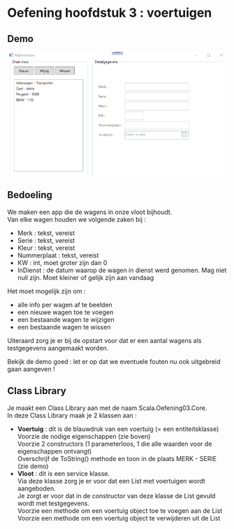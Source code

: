 # Oefening hoofdstuk 3 : voertuigen  

## Demo   

![demo](assets/demo.gif)    
  
## Bedoeling

We maken een app die de wagens in onze vloot bijhoudt.  
Van elke wagen houden we volgende zaken bij : 
  * Merk : tekst, vereist  
  * Serie : tekst, vereist  
  * Kleur : tekst, vereist 
  * Nummerplaat : tekst, vereist
  * KW : int, moet groter zijn dan 0
  * InDienst : de datum waarop de wagen in dienst werd genomen.  Mag niet null zijn.  Moet kleiner of gelijk zijn aan vandaag   

Het moet mogelijk zijn om : 
  * alle info per wagen af te beelden  
  * een nieuwe wagen toe te voegen  
  * een bestaande wagen te wijzigen  
  * een bestaande wagen te wissen

Uiteraard zorg je er bij de opstart voor dat er een aantal wagens als testgegevens aangemaakt worden.  

Bekijk de demo goed : let er op dat we eventuele fouten nu ook uitgebreid gaan aangeven ! 

## Class Library  

Je maakt een Class Library aan met de naam Scala.Oefening03.Core.    
In deze Class Library maak je 2 klassen aan :   
  * **Voertuig** : dit is de blauwdruk van een voertuig (= een entiteitsklasse)  
    Voorzie de nodige eigenschappen (zie boven)  
    Voorzie 2 constructors (1 parameterloos, 1 die alle waarden voor de eigenschappen ontvangt)  
    Overschrijf de ToString() methode en toon in de plaats MERK - SERIE (zie demo)  
  * **Vloot** : dit is een service klasse.  
    Via deze klasse zorg je er voor dat een List met voertuigen wordt aangeboden.  
    Je zorgt er voor dat in de constructor van deze klasse de List gevuld wordt met testgegevens.  
    Voorzie een methode om een voertuig object toe te voegen aan de List  
    Voorzie een methode om een voertuig object te verwijderen uit de List  
    
